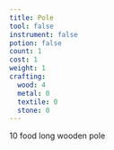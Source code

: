 ```yaml
---
title: Pole
tool: false
instrument: false
potion: false
count: 1
cost: 1
weight: 1
crafting:
  wood: 4
  metal: 0
  textile: 0
  stone: 0
---
```


10 food long wooden pole
